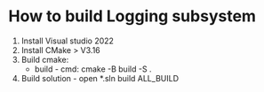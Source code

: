 # How to build Logging subsystem #

1. Install Visual studio 2022
1. Install CMake > V3.16
1. Build cmake: 
	* build  							- cmd: cmake -B build -S .
1. Build solution						- open *.sln build ALL_BUILD
